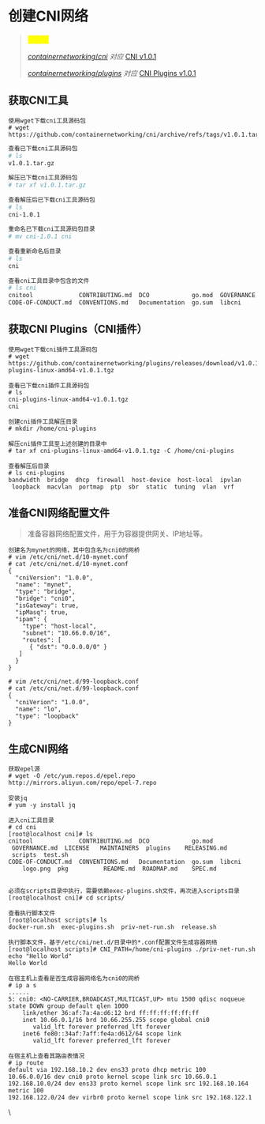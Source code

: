 # 创建CNI网络

> <mark style="color:yellow;">**说明：**</mark>
>
> [_containernetworking_/_cni_](https://github.com/containernetworking/cni)   _对应_   [CNI v1.0.1](https://github.com/containernetworking/cni/releases/tag/v1.0.1)
>
> [_containernetworking_/_plugins_](https://github.com/containernetworking/plugins) _对应_   [CNI Plugins v1.0.1](https://github.com/containernetworking/plugins/releases/tag/v1.0.1)

## 获取CNI工具

```
使用wget下载cni工具源码包
# wget https://github.com/containernetworking/cni/archive/refs/tags/v1.0.1.tar.gz
```

```bash
查看已下载cni工具源码包
# ls
v1.0.1.tar.gz
​
解压已下载cni工具源码包
# tar xf v1.0.1.tar.gz
​
查看解压后已下载cni工具源码包
# ls
cni-1.0.1
​
重命名已下载cni工具源码包目录
# mv cni-1.0.1 cni
​
查看重新命名后目录
# ls
cni
​
查看cni工具目录中包含的文件
# ls cni
cnitool             CONTRIBUTING.md  DCO            go.mod  GOVERNANCE.md  LICENSE   MAINTAINERS  plugins    RELEASING.md  scripts  test.sh
CODE-OF-CONDUCT.md  CONVENTIONS.md   Documentation  go.sum  libcni         logo.png  pkg          README.md  ROADMAP.md    SPEC.md
```

## 获取CNI Plugins（CNI插件）

```
使用wget下载cni插件工具源码包
# wget https://github.com/containernetworking/plugins/releases/download/v1.0.1/cni-plugins-linux-amd64-v1.0.1.tgz
```

```
查看已下载cni插件工具源码包
# ls
cni-plugins-linux-amd64-v1.0.1.tgz
cni
​
创建cni插件工具解压目录
# mkdir /home/cni-plugins
​
解压cni插件工具至上述创建的目录中
# tar xf cni-plugins-linux-amd64-v1.0.1.tgz -C /home/cni-plugins
​
查看解压后目录
# ls cni-plugins
bandwidth  bridge  dhcp  firewall  host-device  host-local  ipvlan  loopback  macvlan  portmap  ptp  sbr  static  tuning  vlan  vrf
```

## 准备CNI网络配置文件

> 准备容器网络配置文件，用于为容器提供网关、IP地址等。

```
创建名为mynet的网络，其中包含名为cni0的网桥
# vim /etc/cni/net.d/10-mynet.conf
# cat /etc/cni/net.d/10-mynet.conf
{
  "cniVersion": "1.0.0",
  "name": "mynet",
  "type": "bridge",
  "bridge": "cni0",
  "isGateway": true,
  "ipMasq": true,
  "ipam": {
    "type": "host-local",
    "subnet": "10.66.0.0/16",
    "routes": [
      { "dst": "0.0.0.0/0" }
   ]
  }
}
```

```
# vim /etc/cni/net.d/99-loopback.conf
# cat /etc/cni/net.d/99-loopback.conf
{
  "cniVerion": "1.0.0",
  "name": "lo",
  "type": "loopback"
}
```

## 生成CNI网络

```
获取epel源
# wget -O /etc/yum.repos.d/epel.repo http://mirrors.aliyun.com/repo/epel-7.repo
​
安装jq
# yum -y install jq
```

```
进入cni工具目录
# cd cni
[root@localhost cni]# ls
cnitool             CONTRIBUTING.md  DCO            go.mod  GOVERNANCE.md  LICENSE   MAINTAINERS  plugins    RELEASING.md  scripts  test.sh
CODE-OF-CONDUCT.md  CONVENTIONS.md   Documentation  go.sum  libcni         logo.png  pkg          README.md  ROADMAP.md    SPEC.md
​
​
必须在scripts目录中执行，需要依赖exec-plugins.sh文件，再次进入scripts目录
[root@localhost cni]# cd scripts/ 
​
查看执行脚本文件
[root@localhost scripts]# ls
docker-run.sh  exec-plugins.sh  priv-net-run.sh  release.sh
​
执行脚本文件，基于/etc/cni/net.d/目录中的*.conf配置文件生成容器网络
[root@localhost scripts]# CNI_PATH=/home/cni-plugins ./priv-net-run.sh echo "Hello World"
Hello World
```

```
在宿主机上查看是否生成容器网络名为cni0的网桥
# ip a s
......
5: cni0: <NO-CARRIER,BROADCAST,MULTICAST,UP> mtu 1500 qdisc noqueue state DOWN group default qlen 1000
    link/ether 36:af:7a:4a:d6:12 brd ff:ff:ff:ff:ff:ff
    inet 10.66.0.1/16 brd 10.66.255.255 scope global cni0
       valid_lft forever preferred_lft forever
    inet6 fe80::34af:7aff:fe4a:d612/64 scope link
       valid_lft forever preferred_lft forever
```

```
在宿主机上查看其路由表情况
# ip route
default via 192.168.10.2 dev ens33 proto dhcp metric 100
10.66.0.0/16 dev cni0 proto kernel scope link src 10.66.0.1
192.168.10.0/24 dev ens33 proto kernel scope link src 192.168.10.164 metric 100
192.168.122.0/24 dev virbr0 proto kernel scope link src 192.168.122.1
```

\
